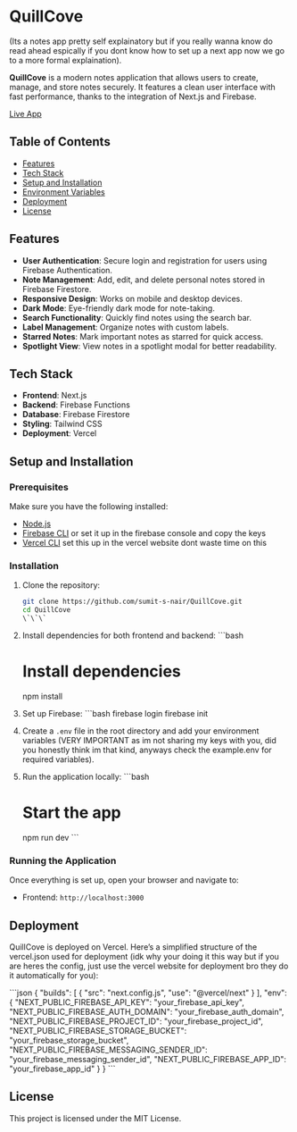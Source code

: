 # QuillCove

(Its a notes app pretty self explainatory but if you really wanna know do read ahead espically if you dont know how to set up a next app now we go to a more formal explaination).

**QuillCove** is a modern notes application that allows users to create, manage, and store notes securely. It features a clean user interface with fast performance, thanks to the integration of Next.js and Firebase.

[Live App](https://quill-cove.vercel.app/)

## Table of Contents

- [Features](#features)
- [Tech Stack](#tech-stack)
- [Setup and Installation](#setup-and-installation)
- [Environment Variables](#environment-variables)
- [Deployment](#deployment)
- [License](#license)

## Features

- **User Authentication**: Secure login and registration for users using Firebase Authentication.
- **Note Management**: Add, edit, and delete personal notes stored in Firebase Firestore.
- **Responsive Design**: Works on mobile and desktop devices.
- **Dark Mode**: Eye-friendly dark mode for note-taking.
- **Search Functionality**: Quickly find notes using the search bar.
- **Label Management**: Organize notes with custom labels.
- **Starred Notes**: Mark important notes as starred for quick access.
- **Spotlight View**: View notes in a spotlight modal for better readability.

## Tech Stack

- **Frontend**: Next.js
- **Backend**: Firebase Functions
- **Database**: Firebase Firestore
- **Styling**: Tailwind CSS
- **Deployment**: Vercel

## Setup and Installation

### Prerequisites

Make sure you have the following installed:

- [Node.js](https://nodejs.org/)
- [Firebase CLI](https://firebase.google.com/docs/cli) or set it up in the firebase console and copy the keys
- [Vercel CLI](https://vercel.com/docs/cli) set this up in the vercel website dont waste time on this

### Installation

1. Clone the repository:

   ```bash
   git clone https://github.com/sumit-s-nair/QuillCove.git
   cd QuillCove
   \`\`\`

   ```

2. Install dependencies for both frontend and backend:
   \`\`\`bash

   # Install dependencies

   npm install

3. Set up Firebase:
   \`\`\`bash
   firebase login
   firebase init

4. Create a `.env` file in the root directory and add your environment variables (VERY IMPORTANT as im not sharing my keys with you, did you honestly think im that kind, anyways check the example.env for required variables).

5. Run the application locally:
   \`\`\`bash
   # Start the app
   npm run dev
   \`\`\`

### Running the Application

Once everything is set up, open your browser and navigate to:

- Frontend: `http://localhost:3000`

## Deployment

QuillCove is deployed on Vercel. Here’s a simplified structure of the vercel.json used for deployment (idk why your doing it this way but if you are heres the config, just use the vercel website for deployment bro they do it automatically for you): 

\`\`\`json
{
  "builds": [
    {
      "src": "next.config.js",
      "use": "@vercel/next"
    }
  ],
  "env": {
    "NEXT_PUBLIC_FIREBASE_API_KEY": "your_firebase_api_key",
    "NEXT_PUBLIC_FIREBASE_AUTH_DOMAIN": "your_firebase_auth_domain",
    "NEXT_PUBLIC_FIREBASE_PROJECT_ID": "your_firebase_project_id",
    "NEXT_PUBLIC_FIREBASE_STORAGE_BUCKET": "your_firebase_storage_bucket",
    "NEXT_PUBLIC_FIREBASE_MESSAGING_SENDER_ID": "your_firebase_messaging_sender_id",
    "NEXT_PUBLIC_FIREBASE_APP_ID": "your_firebase_app_id"
  }
}
  \`\`\`

## License

This project is licensed under the MIT License.
